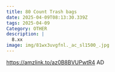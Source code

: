 ```yaml
---
title: 80 Count Trash bags
date: 2025-04-09T08:13:30.339Z
tags: 2025-04-09
Category: OTHER
description: |
  8.xx
image: img/81wx3uvgfnl._ac_sl1500_.jpg
---
```

https://amzlink.to/az0B8BVUPwtR4
AD
